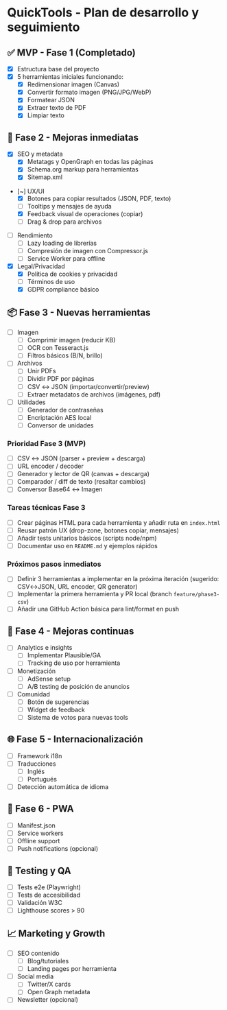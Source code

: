 # QuickTools - Plan de desarrollo y seguimiento

## ✅ MVP - Fase 1 (Completado)
- [x] Estructura base del proyecto
- [x] 5 herramientas iniciales funcionando:
  - [x] Redimensionar imagen (Canvas)
  - [x] Convertir formato imagen (PNG/JPG/WebP)
  - [x] Formatear JSON
  - [x] Extraer texto de PDF
  - [x] Limpiar texto

## 🚀 Fase 2 - Mejoras inmediatas
- [x] SEO y metadata
  - [x] Metatags y OpenGraph en todas las páginas
  - [x] Schema.org markup para herramientas
  - [x] Sitemap.xml
- [~] UX/UI
  - [x] Botones para copiar resultados (JSON, PDF, texto)
  - [ ] Tooltips y mensajes de ayuda
  - [x] Feedback visual de operaciones (copiar)
  - [ ] Drag & drop para archivos
- [ ] Rendimiento
  - [ ] Lazy loading de librerías
  - [ ] Compresión de imagen con Compressor.js
  - [ ] Service Worker para offline
- [x] Legal/Privacidad
  - [x] Política de cookies y privacidad
  - [ ] Términos de uso
  - [x] GDPR compliance básico

## 📦 Fase 3 - Nuevas herramientas
- [ ] Imagen
  - [ ] Comprimir imagen (reducir KB)
  - [ ] OCR con Tesseract.js
  - [ ] Filtros básicos (B/N, brillo)
- [ ] Archivos
  - [ ] Unir PDFs
  - [ ] Dividir PDF por páginas
  - [ ] CSV ↔ JSON (importar/convertir/preview)
  - [ ] Extraer metadatos de archivos (imágenes, pdf)
- [ ] Utilidades
  - [ ] Generador de contraseñas
  - [ ] Encriptación AES local
  - [ ] Conversor de unidades

### Prioridad Fase 3 (MVP)
- [ ] CSV ↔ JSON (parser + preview + descarga)
- [ ] URL encoder / decoder
- [ ] Generador y lector de QR (canvas + descarga)
- [ ] Comparador / diff de texto (resaltar cambios)
- [ ] Conversor Base64 ↔ Imagen

### Tareas técnicas Fase 3
- [ ] Crear páginas HTML para cada herramienta y añadir ruta en `index.html`
- [ ] Reusar patrón UX (drop-zone, botones copiar, mensajes)
- [ ] Añadir tests unitarios básicos (scripts node/npm)
- [ ] Documentar uso en `README.md` y ejemplos rápidos

### Próximos pasos inmediatos
- [ ] Definir 3 herramientas a implementar en la próxima iteración (sugerido: CSV↔JSON, URL encoder, QR generator)
- [ ] Implementar la primera herramienta y PR local (branch `feature/phase3-csv`)
- [ ] Añadir una GitHub Action básica para lint/format en push

## 🔄 Fase 4 - Mejoras continuas
- [ ] Analytics e insights
  - [ ] Implementar Plausible/GA
  - [ ] Tracking de uso por herramienta
- [ ] Monetización
  - [ ] AdSense setup
  - [ ] A/B testing de posición de anuncios
- [ ] Comunidad
  - [ ] Botón de sugerencias
  - [ ] Widget de feedback
  - [ ] Sistema de votos para nuevas tools

## 🌐 Fase 5 - Internacionalización
- [ ] Framework i18n
- [ ] Traducciones
  - [ ] Inglés
  - [ ] Portugués
- [ ] Detección automática de idioma

## 📱 Fase 6 - PWA
- [ ] Manifest.json
- [ ] Service workers
- [ ] Offline support
- [ ] Push notifications (opcional)

## 🧪 Testing y QA
- [ ] Tests e2e (Playwright)
- [ ] Tests de accesibilidad
- [ ] Validación W3C
- [ ] Lighthouse scores > 90

## 📈 Marketing y Growth
- [ ] SEO contenido
  - [ ] Blog/tutoriales
  - [ ] Landing pages por herramienta
- [ ] Social media
  - [ ] Twitter/X cards
  - [ ] Open Graph metadata
- [ ] Newsletter (opcional)